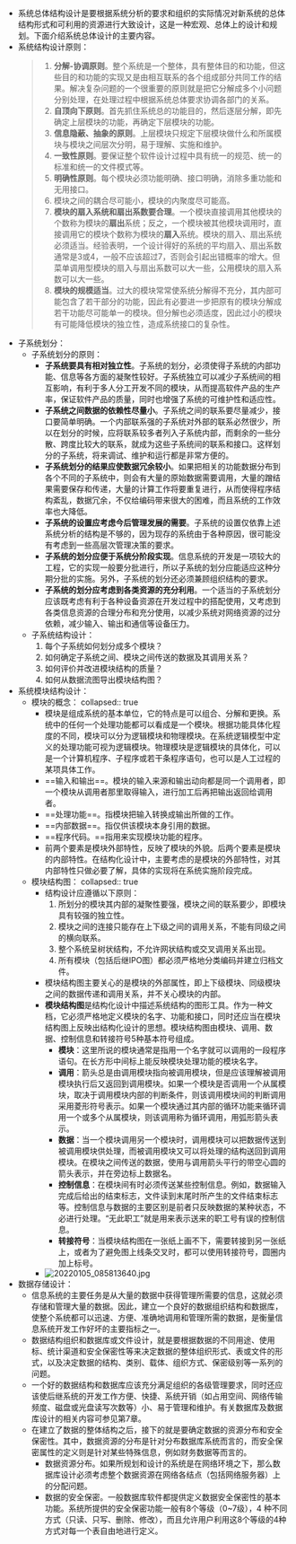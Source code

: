 - 系统总体结构设计是要根据系统分析的要求和组织的实际情况对新系统的总体结构形式和可利用的资源进行大致设计，这是一种宏观、总体上的设计和规划。下面介绍系统总体设计的主要内容。
- 系统结构设计原则：
  > 1. **分解-协调原则**。整个系统是一个整体，具有整体目的和功能，但这些目的和功能的实现又是由相互联系的各个组成部分共同工作的结果。解决复杂问题的一个很重要的原则就是把它分解成多个小问题分别处理，在处理过程中根据系统总体要求协调各部门的关系。
  > 2. **自顶向下原则**。首先抓住系统总的功能目的，然后逐层分解，即先确定上层模块的功能，再确定下层模块的功能。
  > 3. **信息隐蔽、抽象的原则**。上层模块只规定下层模块做什么和所属模块与模块之间层次分明，易于理解、实施和维护。
  > 4. **一致性原则**。要保证整个软件设计过程中具有统一的规范、统一的标准和统一的文件模式等。
  > 5. **明确性原则**。每个模块必须功能明确、接口明确，消除多重功能和无用接口。
  > 6. 模块之间的耦合尽可能小，模块的内聚度尽可能高。
  > 7. **模块的扇入系统和扇出系数要合理**。一个模块直接调用其他模块的个数称为模块的**扇出**系统；反之，一个模块被其他模块调用时，直接调用它的模块个数称为模块的**扇入**系统。模块的扇入、扇出系统必须适当。经验表明，一个设计得好的系统的平均扇入、扇出系数通常是3或4，一般不应该超过7，否则会引起出错概率的增大。但菜单调用型模块的扇入与扇出系数可以大一些，公用模块的扇入系数可以大一些。
  > 8. **模块的规模适当**。过大的模块常常使系统分解得不充分，其内部可能包含了若干部分的功能，因此有必要进一步把原有的模块分解成若干功能尽可能单一的模块。但分解也必须适度，因此过小的模块有可能降低模块的独立性，造成系统接口的复杂性。
- 子系统划分：
	- 子系统划分的原则：
		- **子系统要具有相对独立性**。子系统的划分，必须使得子系统的内部功能、信息等各方面的凝聚性较好。子系统独立可以减少子系统间的相互影响，有利于多人分工开发不同的模块，从而提高软件产品的生产率，保证软件产品的质量，同时也增强了系统的可维护性和适应性。
		- **子系统之间数据的依赖性尽量小**。子系统之间的联系要尽量减少，接口要简单明确。一个内部联系强的子系统对外部的联系必然很少，所以在划分的时候，应将联系较多者列入子系统内部，而剩余的一些分散、跨度比较大的联系，就成为这些子系统间的联系和接口。这样划分的子系统，将来调试、维护和运行都是非常方便的。
		- **子系统划分的结果应使数据冗余较小**。如果把相关的功能数据分布到各个不同的子系统中，则会有大量的原始数据需要调用，大量的蹭结果需要保存和传递，大量的计算工作将要重复进行，从而使得程序结构紊乱，数据冗余，不仅给编码带来很大的困难，而且系统的工作效率也大降低。
		- **子系统的设置应考虑今后管理发展的需要**。子系统的设置仅依靠上述系统分析的结构是不够的，因为现存的系统由于各种原因，很可能没有考虑到一些高层次管理决策的要求。
		- **子系统的划分应便于系统分阶段实现**。信息系统的开发是一项较大的工程，它的实现一般要分批进行，所以子系统的划分应能适应这种分期分批的实施。另外，子系统的划分还必须兼顾组织结构的要求。
		- **子系统的划分应考虑到各类资源的充分利用**。一个适当的子系统划分应该既考虑有利于各种设备资源在开发过程中的搭配使用，又考虑到各类信息资源的合理分布和充分使用，以减少系统对网络资源的过分依赖，减少输入、输出和通信等设备压力。
	- 子系统结构设计：
	  1. 每个子系统如何划分成多个模块？
	  2. 如何确定子系统之间、模块之间传送的数据及其调用关系？
	  3. 如何评价并改进模块结构的质量？
	  4. 如何从数据流图导出模块结构图？
- 系统模块结构设计：
	- 模块的概念：
	  collapsed:: true
		- 模块是组成系统的基本单位，它的特点是可以组合、分解和更换。系统中的任何一个处理功能都可以看成是一个模块。根据功能具体化程度的不同，模块可以分为逻辑模块和物理模块。在系统逻辑模型中定义的处理功能可视为逻辑模块。物理模块是逻辑模块的具体化，可以是一个计算机程序、子程序或若干条程序语句，也可以是人工过程的某项具体工作。
		- ==输入和输出==。模块的输入来源和输出动向都是同一个调用者，即一个模块从调用者那里取得输入，进行加工后再把输出返回给调用者。
		- ==处理功能==。指模块把输入转换成输出所做的工作。
		- ==内部数据==。指仅供该模块本身引用的数据。
		- ==程序代码。==指用来实现模块功能的程序。
		- 前两个要素是模块外部特性，反映了模块的外貌。后两个要素是模块的内部特性。在结构化设计中，主要考虑的是模块的外部特性，对其内部特性只做必要了解，具体的实现将在系统实施阶段完成。
	- 模块结构图：
	  collapsed:: true
		- 结构设计应遵循以下原则：
		  1. 所划分的模块其内部的凝聚性要强，模块之间的联系要少，即模块具有较强的独立性。
		  2. 模块之间的连接只能存在上下级之间的调用关系，不能有同级之间的横向联系。
		  3. 整个系统呈树状结构，不允许网状结构或交叉调用关系出现。
		  4. 所有模块（包括后继IPO图）都必须严格地分类编码并建立归档文件。
		- 模块结构图主要关心的是模块的外部属性，即上下级模块、同级模块之间的数据传递和调用关系，并不关心模块的内部。
		- **模块结构图**是结构化设计中描述系统结构的图形工具。作为一种文档，它必须严格地定义模块的名字、功能和接口，同时还应当在模块结构图上反映出结构化设计的思想。模块结构图由模块、调用、数据、控制信息和转接符号5种基本符号组成。
			- **模块**：这里所说的模块通常是指用一个名字就可以调用的一段程序语句。在长方形中间标上能反映模块处理功能的模块名字。
			- **调用**：箭头总是由调用模块指向被调用模块，但是应该理解被调用模块执行后又返回到调用模块。如果一个模块是否调用一个从属模块，取决于调用模块内部的判断条件，则该调用模块间的判断调用采用菱形符号表示。如果一个模块通过其内部的循环功能来循环调用一个或多个从属模块，则该调用称为循环调用，用弧形箭头表示。
			- **数据**：当一个模块调用另一个模块时，调用模块可以把数据传送到被调用模块供处理，而被调用模块又可以将处理的结构送回到调用模块。在模块之间传送的数据，使用与调用箭头平行的带空心圆的箭头表示，并在旁边标上数据名。
			- **控制信息**：在模块间有时必须传送某些控制信息。例如，数据输入完成后给出的结束标志，文件读到末尾时所产生的文件结束标志等。控制信息与数据的主要区别是前者只反映数据的某种状态，不必进行处理。“无此职工”就是用来表示送来的职工号有误的控制信息。
			- **转接符号**：当模块结构图在一张纸上画不下，需要转接到另一张纸上，或者为了避免图上线条交叉时，都可以使用转接符号，圆圈内加上标号。
		- ![20220105_085813640.jpg](https://img.mhugh.net/typora/f0bd543caf3f425bab03922c4fcc0e2e.jpg)
- 数据存储设计：
	- 信息系统的主要任务是从大量的数据中获得管理所需要的信息，这就必须存储和管理大量的数据。因此，建立一个良好的数据组织结构和数据库，使整个系统都可以迅速、方便、准确地调用和管理所需的数据，是衡量信息系统开发工作好坏的主要指标之一。
	- 数据结构组织和数据库或文件设计，就是要根据数据的不同用途、使用标、统计渠道和安全保密性等来决定数据的整体组织形式、表或文件的形式，以及决定数据的结构、类别、载体、组织方式、保密级别等一系列的问题。
	- 一个好的数据结构和数据库应该充分满足组织的各级管理要求，同时还应该使后继系统的开发工作方便、快捷、系统开销（如占用空间、网络传输频度、磁盘或光盘读写次数等）小、易于管理和维护。有关数据库及数据库设计的相关内容可参见第7章。
	- 在建立了数据的整体结构之后，接下的就是要确定数据的资源分布和安全保密性。其中，数据资源的分布是针对分布数据库系统而言的，而安全保密属性的定义则是针对某些特殊信息，例如财务数据等而言的。
		- 数据资源分布。如果所规划和设计的系统是在网络环境之下，那么数据库设计必须考虑整个数据资源在网络各结点（包括网络服务器）上的分配问题。
		- 数据的安全保密。一般数据库软件都提供定义数据安全保密性的基本功能。系统所提供的安全保密功能一般有8个等级（0~7级），4 种不同方式（只读、只写、删除、修改），而且允许用户利用这8个等级的4种方式对每一个表自由地进行定义。